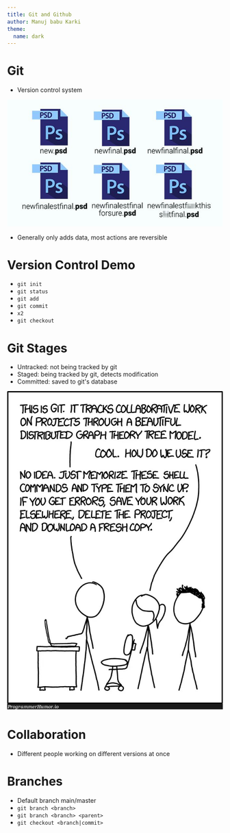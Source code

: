 ```yaml
---
title: Git and Github
author: Manuj babu Karki
theme:
  name: dark
---
```


# Git

<!-- incremental_lists: true -->
<!-- pause -->

- Version control system
<!-- pause -->

![image](final.jpg)

<!-- pause -->

- Generally only adds data, most actions are reversible

<!--end_slide-->

# Version Control Demo

<!-- incremental_lists: true -->

- `git init`
- `git status`
- `git add`
- `git commit`
- `x2`
- `git checkout`

<!--end_slide-->

# Git Stages

<!-- incremental_lists: true -->

- Untracked: not being tracked by git
- Staged: being tracked by git, detects modification
- Committed: saved to git's database
<!--end_slide-->

![git](git.jpg)

<!--end_slide-->

# Collaboration

<!-- pause -->

- Different people working on different versions at once
<!--end_slide-->

# Branches

<!-- pause -->
<!-- incremental_lists: true -->

- Default branch main/master
- `git branch <branch>`
- `git branch <branch> <parent>`
- `git checkout <branch|commit>`
<!--end_slide-->
